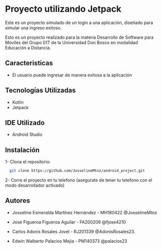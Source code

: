 
# Proyecto utilizando Jetpack

Este es un proyecto simulado de un login a una aplicación, diseñado para simular una ingreso exitoso.

Esto es un proyecto realizado para la materia Desarrollo de Software para Móviles del Grupo 01T de la Universidad Don Bosco en modalidad Educación a Distancia.



## Caracteristicas

- El usuario puede ingresar de manera exitosa a la aplicación

## Tecnologías Utilizadas

- Kotlin
- Jetpack

## IDE Utilizado

- Android Studio 




## Instalación
1- Clona el repositorio:
```bash
  git clone https://github.com/JosselineMtnz/android_project.git
```

2- Corre el proyecto en tu telefono (asegurate de tener tu telefono con el modo desarrollador activado)




## Autores

- Josseline Esmeralda Martínez Hernández - MH180422 @JosselineMtnz

- José Figueroa Figueroa Aguilar - FA200209 @fjose4210

- Carlos Adonis Rosales Jovel - RJ201339 @AdonisRosales23.

- Edwin Walberto Palacios Mejia - PM140373 @palacios23
